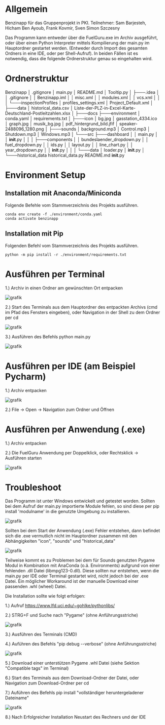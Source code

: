 # Allgemein

Benzinapp für das Gruppenprojekt in PKI.
Teilnehmer: Sam Barjesteh, Hicham Ben Ayoub, Frank Kovmir, Sven Simon Szczesny

Das Programm kann entweder über die FuelGuru.exe im Archiv ausgeführt, oder über einen Python Interpreter
mittels Kompilierung der main.py im Hauptordner gestartet werden. (Entweder durch Import des gesamten Ordners in eine IDE, oder per Shell-Aufruf).
In beiden Fällen ist es notwendig, dass die folgende Ordnerstruktur genau so eingehalten wird.

# Ordnerstruktur

Benzinapp
│   .gitignore
│   main.py
│   README.md
│   Tooltip.py
│
├───.idea
│   │   .gitignore
│   │   Benzinapp.iml
│   │   misc.xml
│   │   modules.xml
│   │   vcs.xml
│   │
│   └───inspectionProfiles
│           profiles_settings.xml
│           Project_Default.xml
│
├───data
│       historical_data.csv
│       Liste-der-PLZ-in-Excel-Karte-Deutschland-Postleitzahlen.xlsx
│
├───docs
├───environment
│       conda.yaml
│       requirements.txt
│
├───icon
│       bg.jpg
│       gasstation_4334.ico
│       graph.jpg
│       musik_bg.jpg
│       pdf_hintergrund_bild.jfif
│       speaker-2488096_1280.png
│
├───sounds
│       background.mp3
│       Control.mp3
│       Shutdown.mp3
│       Windows.mp3
│
└───src
    ├───dashboard
    │   │   main.py
    │   │   __init__.py
    │   │
    │   ├───components
    │   │       bundeslaender_dropdown.py
    │   │       fuel_dropdown.py
    │   │       ids.py
    │   │       layout.py
    │   │       line_chart.py
    │   │       year_dropdown.py
    │   │       __init__.py
    │   │
    │   └───data
    │           loader.py
    │           __init__.py
    │
    └───historical_data
            historical_data.py
            README.md
            __init__.py

# Environment Setup

## Installation mit Anaconda/Miniconda

Folgende Befehle vom Stammverzeichnis des Projekts ausführen.

```shell
conda env create -f ./environment/conda.yaml
conda activate benzinapp
```

## Installation mit Pip

Folgenden Befehl vom Stammverzeichnis des Projekts ausführen.

```shell
python -m pip install -r ./environment/requirements.txt
```

# Ausführen per Terminal

1.) Archiv in einen Ordner am gewünschten Ort entpacken

![grafik](https://user-images.githubusercontent.com/114833933/210900512-57357386-4a54-43f0-8600-5b5787a622d5.png)

  2.) Start des Terminals aus dem Hauptordner des entpackten Archivs (cmd im Pfad des Fensters eingeben), oder Navigation in der Shell zu dem Ordner per cd

![grafik](https://user-images.githubusercontent.com/114833933/210898763-18ee6d49-f694-4f78-bd5a-357f041bf93b.png)


3.) Ausführen des Befehls python main.py

![grafik](https://user-images.githubusercontent.com/114833933/210898866-850e875c-3b5a-4988-a616-73f1e6f24414.png)

# Ausführen per IDE (am Beispiel Pycharm)


  1.) Archiv entpacken

![grafik](https://user-images.githubusercontent.com/114833933/210900512-57357386-4a54-43f0-8600-5b5787a622d5.png)

2.) File -> Open -> Navigation zum Ordner und Öffnen

# Ausführen per Anwendung (.exe)

  1.) Archiv entpacken

2.) Die FuelGuru Anwendung per Doppelklick, oder Rechtsklick -> Ausführen starten

![grafik](https://user-images.githubusercontent.com/114833933/210901242-2117d1b2-cf99-46f8-bd47-2839cc0f339d.png)


# Troubleshoot

Das Programm ist unter Windows entwickelt und getestet worden.
Sollten bei dem Aufruf der main.py importierte Module fehlen, so sind diese per pip install 'modulname' in die genutzte Umgebung zu installieren.

![grafik](https://user-images.githubusercontent.com/114833933/210899951-b74d4360-1dee-463e-b6f9-506df495473d.png)

Sollten bei dem Start der Anwendung (.exe) Fehler entstehen, dann befindet sich die .exe vermutlich nicht im Hauptordner zusammen mit den Abhängigkeiten "icon", "sounds" und "historical_data"

![grafik](https://user-images.githubusercontent.com/114833933/210901385-532ac98a-bffd-410a-a063-93a0af3fc61a.png)

Teilweise kommt es zu Problemen bei dem für Sounds genutzten Pygame Modul in Kombination mit AnaConda (o.ä. Environments) aufgrund von einer fehlenden .dll Datei (libmpg123-0.dll). Diese sollten nur entstehen, wenn die main.py per IDE oder Terminal gestartet wird, nicht jedoch bei der .exe Datei.
Ein möglicher Workaround ist der manuelle Download einer passenden .whl (wheel) Datei.

Die Installation sollte wie folgt erfolgen:

  1.) Aufruf https://www.lfd.uci.edu/~gohlke/pythonlibs/

2.) STRG+F und Suche nach "Pygame" (ohne Anführungsstriche)

![grafik](https://user-images.githubusercontent.com/114833933/210898649-ac85cb73-1968-44ff-8a67-8ff14a8b07f3.png)

3.) Ausführen des Terminals (CMD)

4.) Auführen des Befehls "pip debug --verbose" (ohne Anführungsstriche)

![grafik](https://user-images.githubusercontent.com/114833933/210898493-277714d3-47cf-4404-99a6-54396ed6492a.png)

5.) Download einer unterstützen Pygame .whl Datei (siehe Sektion "Compatible tags" im Terminal)

6.) Start des Terminals aus dem Download-Ordner der Datei, oder Navigation zum Download-Ordner per cd

7.) Auführen des Befehls pip install "vollständiger heruntergeladener Dateiname"

![grafik](https://user-images.githubusercontent.com/114833933/210898983-b4b586c3-f87f-4f18-8854-58289eaa00e6.png)

8.) Nach Erfolgreicher Installation Neustart des Rechners und der IDE

